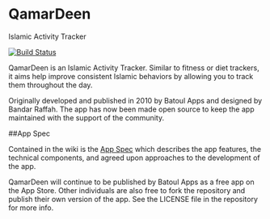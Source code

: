# QamarDeen
Islamic Activity Tracker

[![Build Status](https://travis-ci.org/batoulapps/QamarDeen.svg?branch=dev)](https://travis-ci.org/batoulapps/QamarDeen)

QamarDeen is an Islamic Activity Tracker. Similar to fitness or diet trackers, it aims help improve consistent Islamic behaviors by allowing you to track them throughout the day.

Originally developed and published in 2010 by Batoul Apps and designed by Bandar Raffah. The app has now been made open source to keep the app maintained with the support of the community.


##App Spec

Contained in the wiki is the [App Spec](wiki/) which describes the app features, the technical components, and agreed upon approaches to the development of the app.

QamarDeen will continue to be published by Batoul Apps as a free app on the App Store. Other individuals are also free to fork the repository and publish their own version of the app. See the LICENSE file in the repository for more info.
